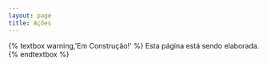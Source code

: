 ```yaml
---
layout: page
title: Ações
---
```


{% textbox warning,'Em Construção!' %}
  Esta página está sendo elaborada.
{% endtextbox %}
